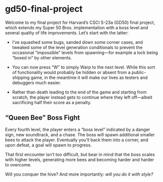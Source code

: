 # gd50-final-project

Welcome to my final project for Harvard’s CSCI S-23a (GD50) final project, which extends my Super 50 Bros. implementation with a boss level and several quality of life improvements. Let’s start with the latter:

* I’ve squashed some bugs, sanded down some corner cases, and tweaked some of the level generation conditionals to prevent the occasional “impossible” levels from spawning—for example a lock being “boxed in” by other elements.

* You can now press “W” to simply Warp to the next level. While this sort of functionality would probably be hidden or absent from a public-shipping game, in the meantime it will make our lives as testers and debuggers much easier.

* Rather than death leading to the end of the game and starting from scratch, the player instead gets to continue where they left off—albeit sacrificing half their score as a penalty.

## “Queen Bee” Boss Fight

Every fourth level, the player enters a “boss level” indicated by a danger sign, new soundtrack, and a chase. The boss will spawn additional smaller bees to attack the player. Eventually you’ll back them into a corner, and upon defeat, a goal will spawn to progress.

That first encounter isn’t too difficult, but bear in mind that the boss scales with higher levels, generating more bees and becoming harder and harder to overcome.

Will you conquer the hive? And more importantly: *will you do it with style?*
